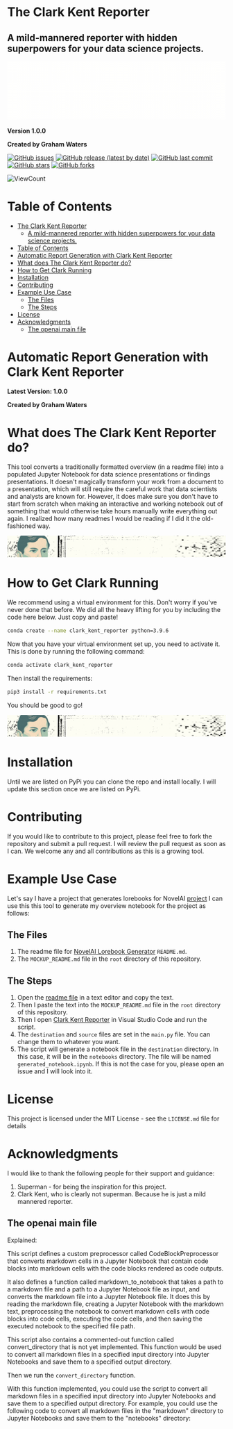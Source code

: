 # The Clark Kent Reporter
<!-- ## A Mild Mannered-Reporter for your Data Science Projects with hidden superpowers. -->

A mild-mannered reporter with hidden superpowers for your data science projects.
---

![header](images/header.gif)


**Version 1.0.0**

**Created by Graham Waters**

<!-- add badges for the issues, release, latest updates, and stars/forks -->

[![GitHub issues](https://img.shields.io/github/issues/grahamwaters/Clark-Kent-Reporter)](https://img.shields.io/github/issues/grahamwaters/Clark-Kent-Reporter)
[![GitHub release (latest by date)](https://img.shields.io/github/v/release/grahamwaters/Clark-Kent-Reporter)](https://img.shields.io/github/v/release/grahamwaters/Clark-Kent-Reporter)
[![GitHub last commit](https://img.shields.io/github/last-commit/grahamwaters/Clark-Kent-Reporter)](https://img.shields.io/github/last-commit/grahamwaters/Clark-Kent-Reporter)
[![GitHub stars](https://img.shields.io/github/stars/grahamwaters/Clark-Kent-Reporter)](https://img.shields.io/github/stars/grahamwaters/Clark-Kent-Reporter)
[![GitHub forks](https://img.shields.io/github/forks/grahamwaters/Clark-Kent-Reporter)](https://img.shields.io/github/forks/grahamwaters/Clark-Kent-Reporter)
<!-- add view count to the repo -->
![ViewCount](https://views.whatilearened.today/views/github/grahamwaters/Clark-Kent-Reporter.svg)

# Table of Contents

- [The Clark Kent Reporter](#the-clark-kent-reporter)
  - [A mild-mannered reporter with hidden superpowers for your data science projects.](#a-mild-mannered-reporter-with-hidden-superpowers-for-your-data-science-projects)
- [Table of Contents](#table-of-contents)
- [Automatic Report Generation with Clark Kent Reporter](#automatic-report-generation-with-clark-kent-reporter)
- [What does The Clark Kent Reporter do?](#what-does-the-clark-kent-reporter-do)
- [How to Get Clark Running](#how-to-get-clark-running)
- [Installation](#installation)
- [Contributing](#contributing)
- [Example Use Case](#example-use-case)
  - [The Files](#the-files)
  - [The Steps](#the-steps)
- [License](#license)
- [Acknowledgments](#acknowledgments)
  - [The openai main file](#the-openai-main-file)


# Automatic Report Generation with Clark Kent Reporter
**Latest Version: 1.0.0**

**Created by Graham Waters**

# What does The Clark Kent Reporter do?

<!-- This tool converts a traditionally formatted overview (in a readme file) into a populated Jupyter Notebook for data science presentations or findings presentations. If you've ever been under a time constraint and needed to generate a report quickly in Jupyter Notebook format but found that you wrote most of your analysis in a markdown file, then you just found the solution to our mutual dilemma.

This project is currently being developed in my free time, and any pull requests will be reviewed as soon as I can. There are some areas where it could be beefed up and made more robust and dynamic. I welcome your input.

The code has been written with Python 3.9.6 and developed in Visual Studio Code. As far as I am aware, it should run on macOS X 10.11 or later and on any computer. This is not my area of expertise, and if your distribution is incompatible, please add it to the issues section.

Finally, It's worth noting that this software doesn't magically transform your work from a document to a presentation, which will still require the careful work that data scientists and analysts are known for. However, it does make sure you don't have to start from scratch when making an interactive and working notebook out of something that would otherwise take hours manually write everything out again. The idea came about when I was parsing my old repositories for what I wanted to include in my official portfolio. I realized how many readmes I would be reading if I did it the old-fashioned way. I decided to standardize what a data science notebook should look like, and once that was done, it was pretty simple to move forward. After a while, I decided to do away with the manual process and let this little tool automate the whole thing, well, at least most of the grunt work.
I hope this brings you as much joy as it does me!
Happy Coding! -->

This tool converts a traditionally formatted overview (in a readme file) into a populated Jupyter Notebook for data science presentations or findings presentations. It doesn't magically transform your work from a document to a presentation, which will still require the careful work that data scientists and analysts are known for. However, it does make sure you don't have to start from scratch when making an interactive and working notebook out of something that would otherwise take hours manually write everything out again. I realized how many readmes I would be reading if I did it the old-fashioned way.

![separator](images/sep_1.gif)

# How to Get Clark Running

We recommend using a virtual environment for this. Don't worry if you've never done that before. We did all the heavy lifting for you by including the code here below. Just copy and paste!

```bash
conda create --name clark_kent_reporter python=3.9.6
```
Now that you have your virtual environment set up, you need to activate it. This is done by running the following command:
```bash
conda activate clark_kent_reporter
```
Then install the requirements:
```bash
pip3 install -r requirements.txt
```
You should be good to go!

![separator](images/sep_1.gif)







# Installation
Until we are listed on PyPi you can clone the repo and install locally. I will update this section once we are listed on PyPi.

# Contributing
If you would like to contribute to this project, please feel free to fork the repository and submit a pull request. I will review the pull request as soon as I can. We welcome any and all contributions as this is a growing tool.

# Example Use Case
Let's say I have a project that generates lorebooks for NovelAI [project](https://github.com/grahamwaters/lorebook_generator_for_novelai)
I can use this this tool to generate my overview notebook for the project as follows:

## The Files
1. The readme file for [NovelAI Lorebook Generator](https://github.com/grahamwaters/lorebook_generator_for_novelai) `README.md`.
2. The `MOCKUP_README.md` file in the `root` directory of this repository.

## The Steps
1. Open the [readme file](https://github.com/grahamwaters/lorebook_generator_for_novelai) in a text editor and copy the text.
2. Then I paste the text into the `MOCKUP_README.md` file in the `root` directory of this repository.
3. Then I open [Clark Kent Reporter](scripts/main.py) in Visual Studio Code and run the script.
4. The `destination` and `source` files are set in the `main.py` file. You can change them to whatever you want.
5. The script will generate a notebook file in the `destination` directory. In this case, it will be in the `notebooks` directory. The file will be named `generated_notebook.ipynb`. If this is not the case for you, please open an issue and I will look into it.
# License
This project is licensed under the MIT License - see the `LICENSE.md` file for details
# Acknowledgments
I would like to thank the following people for their support and guidance:
1. Superman - for being the inspiration for this project.
2. Clark Kent, who is clearly not superman. Because he is just a mild mannered reporter.


## The openai main file

Explained:

This script defines a custom preprocessor called CodeBlockPreprocessor that converts markdown cells in a Jupyter Notebook that contain code blocks into markdown cells with the code blocks rendered as code outputs.

It also defines a function called markdown_to_notebook that takes a path to a markdown file and a path to a Jupyter Notebook file as input, and converts the markdown file into a Jupyter Notebook file. It does this by reading the markdown file, creating a Jupyter Notebook with the markdown text, preprocessing the notebook to convert markdown cells with code blocks into code cells, executing the code cells, and then saving the executed notebook to the specified file path.

This script also contains a commented-out function called convert_directory that is not yet implemented. This function would be used to convert all markdown files in a specified input directory into Jupyter Notebooks and save them to a specified output directory.


Then we run the `convert_directory` function.

With this function implemented, you could use the script to convert all markdown files in a specified input directory into Jupyter Notebooks and save them to a specified output directory. For example, you could use the following code to convert all markdown files in the "markdown" directory to Jupyter Notebooks and save them to the "notebooks" directory:
